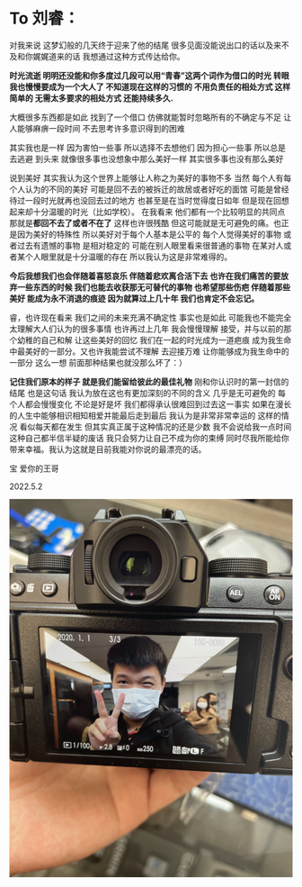 # To 刘睿：

对我来说 这梦幻般的几天终于迎来了他的结尾 很多见面没能说出口的话以及来不及和你娓娓道来的话 我想通过这种方式传达给你。

**时光流逝 明明还没能和你多度过几段可以用“青春”这两个词作为借口的时光 转眼我也慢慢要成为一个大人了 不知道现在这样的习惯的 不用负责任的相处方式 这样简单的 无需太多要求的相处方式 还能持续多久.**

大概很多东西都是如此 找到了一个借口 仿佛就能暂时忽略所有的不确定与不足 让人能够麻痹一段时间 不去思考许多意识得到的困难

其实我也是一样 因为害怕一些事 所以选择不去想他们 因为担心一些事 所以总是去逃避 到头来 就像很多事也没想象中那么美好一样 其实很多事也没有那么美好

说到美好 其实我认为这个世界上能够让人称之为美好的事物不多 当然 每个人有每个人认为的不同的美好 可能是回不去的被拆迁的故居或者好吃的面馆 可能是曾经待过一段时光就再也没回去过的地方 也甚至是在当时觉得度日如年 但是现在回想起来却十分温暖的时光（比如学校）。 在我看来 他们都有一个比较明显的共同点 那就是**都回不去了或者不在了** 这样也许很残酷 但这可能就是无可避免的痛。也正是因为美好的特殊性 所以美好对于每个人基本是公平的 每个人觉得美好的事物 或者过去有遗憾的事物
是相对稳定的 可能在别人眼里看来很普通的事物 在某对人或者某个人眼里就是十分温暖的存在 所以我认为这是非常难得的。 

**今后我想我们也会伴随着喜怒哀乐 伴随着悲欢离合活下去 也许在我们痛苦的要放弃一些东西的时候 我们也能去收获那无可替代的事物 也希望那些伤疤 伴随着那些美好 能成为永不消退的痕迹 因为就算过上几十年 我们也肯定不会忘记。**

睿，也许现在看来 我们之间的未来充满不确定性 事实也是如此 可能我也不能完全太理解大人们认为的很多事情 也许再过上几年 我会慢慢理解 接受，并与以前的那个幼稚的自己和解 让这些美好的回忆 我们在一起的时光成为一道疤痕 成为我生命中最美好的一部分。又也许我能尝试不理解 去迎接万难 让你能够成为我生命中的一部分 这么一想 前面那种结果也就没那么坏了：）


**记住我们原本的样子 就是我们能留给彼此的最佳礼物** 刚和你认识时的第一封信的结尾 也是这句话 我认为放在这也有更加深刻的不同的含义 几乎是无可避免的 每个人都会慢慢变化 不论是好是坏 我们都得承认很难回到过去这一事实 如果在漫长的人生中能够相识相知相爱并能最后走到最后 我认为是非常非常幸运的 这样的情况 看似每天都在发生 但其实真正属于这种情况的还是少数 我不会说给我一点时间这种自己都半信半疑的废话 我只会努力让自己不成为你的束缚
同时尽我所能给你带来幸福。我认为这就是目前我能对你说的最漂亮的话。

宝 爱你的王哥

2022.5.2

![xs10](Sources/xs10.jpg)
